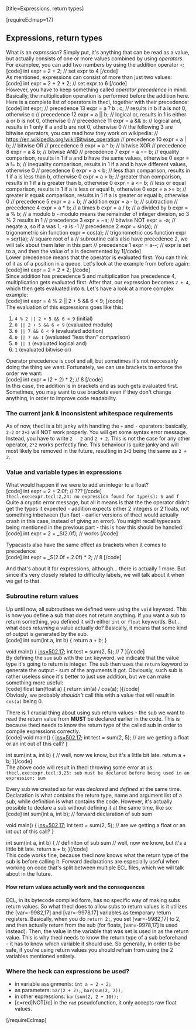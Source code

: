 [title=Expressions, return types]

[requireEclmap=17]

## Expressions, return types
What is an *expression*? Simply put, it's anything that can be read as a value, but actually consists of one or more values combined by using *operators*. For examplee, you can add two numbers by using the addition operator `+`:  
[code] int expr = 2 + 2; // set expr to 4 [/code]  
As mentioned, expressions can consist of more than just two values:  
[code] int expr = 2 + 2 * 2; // set expr to 6 [/code]  
However, you have to keep something called *operator precedence* in mind. Basically, the multiplication operation is performed before the addition here.  
Here is a complete list of operators in thecl, together with their precedence:  
[code] int expr;
 // precedence 13
 expr = a ? b : c; // results in b if a is not 0, otherwise c
 // precedence 12
 expr = a || b; // logical or, results in 1 is either a or b is not 0, otherwise 0
 // precedence 11
 expr = a && b; // logical and, results in 1 only if a and b are not 0, otherwise 0
 // the following 3 are bitwise operators, you can read how they work on wikipedia:
 // https://en.wikipedia.org/wiki/Bitwise_operation
 // precedence 10
 expr = a | b; // bitwise OR
 // precedence 9
 expr = a ^ b; // bitwise XOR
 // precedence 8
 expr = a & b; // bitwise AND
 // precedence 7
 expr = a == b; // equality comparison, results in 1 if a and b have the same values, otherwise 0
 expr = a != b; // inequality comparison, results in 1 if a and b have different values, otherwise 0
 // precedence 6
 expr = a < b; // less than comparison, results in 1 if a is less than b, otherwise 0
 expr = a > b; // greater than comparison, results in 1 if a is greater than b, otherwise 0
 expr = a <= b; // less or equal comparison, results in 1 if a is less or equal b, otherwise 0
 expr = a >= b; // greater ir equak comparison, results in 1 if a is greater or equal b, otherwise 0
 // precedence 5
 expr = a + b; // addition
 expr = a - b; // subtraction
 // precedence 4
 expr = a * b; // a times b
 expr = a / b; // a divided by b
 expr = a % b; // a modulo b - modulo means the remainder of integer division, so 3 % 2 results in 1
 // precedence 3
 expr = ~a; // bitwise NOT
 expr = -a; // negate a, so if a was 1, -a is -1
 // precedence 2
 expr = sin(a); // trigonometric sin function
 expr = cos(a); // trigonometric cos function
 expr = sqrt(a); // square root of a
 // subroutine calls also have precedence 2, we will talk about them later in this part
 // precedence 1
 expr = a--; // expr is set to a, and then the value of a is decremented by 1[/code]  
Lower precedence means that the operator is evaluated first. You can think of it as of a position in a queue. Let's look at the example from before again:  
[code] int expr = 2 + 2 * 2; [/code]  
Since addition has precedence 5 and multiplication has precedence 4, multiplication gets evaluated first. After that, our expression becomes `2 + 4`, which then gets evaluated into `6`. Let's have a look at a more complex example:  
[code] int expr = 4 % 2 || 2 + 5 && 6 < 9; [/code]  
The evaluation of this expressions goes like this:
1. `4 % 2 || 2 + 5 && 6 < 9` (initial)
2. `0 || 2 + 5 && 6 < 9` (evaluated modulo)
3. `0 || 7 && 6 < 9` (evaluated addition)
4. `0 || 7 && 1` (evaluated "less than" comparison)
5. `0 || 1` (evaluated logical and)
6. `1` (evaluated bitwise or)  
  
  
Operator precedence is cool and all, but sometimes it's not neccesairly doing the thing we want. Fortunately, we can use brackets to enforce the order we want:  
[code] int expr = (2 + 2) * 2; // 8 [/code]  
In this case, the addition is in brackets and as such gets evaluated first. Sometimes, you may want to use brackets even if they don't change anything, in order to improve code readability.  

### The current jank & inconsistent whitespace requirements
As of now, thecl is a bit janky with handling the `+` and `-` operators: basically, `2-2` or `2+2` will NOT work properly. You will get some syntax error message. Instead, you have to write `2 - 2` and `2 + 2`. This is not the case for any other operator, `2*2` works perfectly fine. This behaviour is quite janky and will most likely be removed in the future, resulting in `2+2` being the same as `2 + 2`.

### Value and variable types in expressions
What would happen if we were to add an integer to a float?  
[code] int expr = 2 + 2.0f; // ??? [/code]  
`thecl.exe:expr.tecl:2,24: no expression found for type(s): S and f`  
Quite a cryptic error message, but all it means is that the the operator didn't get the types it expected - addition expects either 2 integers or 2 floats, not something inbetween (fun fact - earlier versions of thecl would actually crash in this case, instead of giving an error). You might recall typecasts being mentioned in the previous part - this is how this should be handled:  
[code] int expr = 2 + _S(2.0f); // works [/code]  
  
Typacasts also have the same effect as brackets when it comes to precedence:  
[code] int expr = _S(2.0f + 2.0f) * 2; // 8 [/code]  
  
And that's about it for expressions, although... there is actually 1 more. But since it's very closely related to difficulty labels, we will talk about it when we get to that.

### Subroutine return values
Up until now, all subroutines we defined were using the `void` keyword. This is how you define a sub that does not return anything. If you want a sub to return something, you defined it with either `int` or `float` keywords. But... what does *returning* a value actually do? Basically, it means that some kind of output is generated by the sub.  
[code] int sum(int a, int b) {
     return a + b;
 }

 void main() {
     [ins=502,17](32);
     int test = sum(2, 5); // 7
 }[/code]  
By defining the `sum` sub with the `int` keyword, we indicate that the value type it's going to return is integer. The sub then uses the `return` keyword to generate the output - sum of the arguments it got. Obviously, such sub is rather useless since it's better to just use addition, but we can make something more useful:  
[code] float tan(float a) {
     return sin(a) / cos(a);
 }[/code]  
Obviosly, we probably *shouldn't* call this with a value that will result in `cos(a)` being 0.  
   
There is 1 crucial thing about using sub return values - the sub we want to read the return value from **MUST** be declared earlier in the code. This is because thecl needs to know the return type of the called sub in order to compile expressions correctly.  
[code] void main() {
     [ins=502,17](32);
     int test = sum(2, 5); // are we getting a float or an int out of this call?
 }
 
 int sum(int a, int b) {
     // well, now we know, but it's a little bit late.
     return a + b;
 }[/code]  
The above code will result in thecl throwing some error at us.  
`thecl.exe:expr.tecl:3,25: sub must be declared before being used in an expression: sum`  
  
Every sub we created so far was *declared* and *defined* at the same time. Declaration is what contains the return type, name and argument list of a sub, while definition is what contains the code. However, it's actually possible to declare a sub without defining it at the same time, like so:  
[code] int sum(int a, int b); // forward declaration of sub sum

 void main() {
     [ins=502,17](32);
     int test = sum(2, 5); // are we getting a float or an int out of this call?
 }
 
 int sum(int a, int b) { // definiton of sub sum
     // well, now we know, but it's a little bit late.
     return a + b;
 }[/code]  
This code works fine, because thecl now knows what the return type of the sub is before calling it. Forward declarations are especially useful when working on code that's split between multiple ECL files, which we will talk about in the future.  

#### How return values actually work and the consequences
ECL, in its bytecode compiled form, has no specific way of making subs return values. So what thecl does to allow subs to return values is it utilizes the [var=-9982,17] and [var=-9978,17] variables as temporary return registers. Basically, when you do `return 2;`, you set [var=-9982,17] to 2, and then actually return from the sub (for floats, [var=-9978,17] is used instead). Then, the value in the variable that was set is used in as the return value. This is why thecl needs to know the return type of a sub beforehand - it has to know which variable it should use. So generally, in order to be safe, if you're using return values you should refrain from using the 2 variables mentioned entirely.

### Where the heck can expressions be used?
- in variable assignments: `int a = 2 + 2;`
- as parameters: `bar(2 + 2);`, `bar(sum(2, 2));`
- in other expressions: `bar(sum(2, 2 + 10));`
- [c=red]NOT[/c] in the `rad` pseudofunction, it only accepts raw float values.

[/requireEclmap]